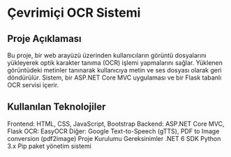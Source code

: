 # Çevrimiçi OCR Sistemi
## Proje Açıklaması
Bu proje, bir web arayüzü üzerinden kullanıcıların görüntü dosyalarını yükleyerek optik karakter tanıma (OCR) işlemi yapmalarını sağlar. Yüklenen görüntüdeki metinler tanınarak kullanıcıya metin ve ses dosyası olarak geri döndürülür. Sistem, bir ASP.NET Core MVC uygulaması ve bir Flask tabanlı OCR servisi içerir.

## Kullanılan Teknolojiler
Frontend: HTML, CSS, JavaScript, Bootstrap
Backend: ASP.NET Core MVC, Flask
OCR: EasyOCR
Diğer: Google Text-to-Speech (gTTS), PDF to Image conversion (pdf2image)
Proje Kurulumu
Gereksinimler
.NET 6 SDK
Python 3.x
Pip paket yönetim sistemi
